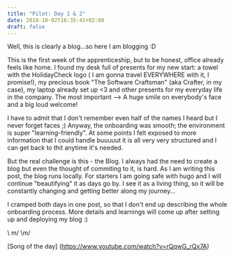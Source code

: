 ```yaml
---
title: "Pilot: Day 1 & 2"
date: 2018-10-02T16:35:41+02:00
draft: false
---
```



Well, this is clearly a blog...so here I am blogging :D

This is the first week of the apprenticeship, but to be honest, office already feels like home. I found my desk full of presents for my new start: a towel with the HolidayCheck logo ( I am gonna travel EVERYWHERE with it, I promise!), my precious book "The Software Craftsman" (aka Crafter, in my case), my laptop already set up <3 and other presents for my everyday life in the company. The most important --> A huge smile on everybody's face and a big loud welcome!

I have to admit that I don't remember even half of the names I heard but I never forget faces ;)
Anyway, the onboarding was smooth; the environment is super "learning-friendly". At some points I felt exposed to more information that I could handle buuuuut it is all very very structured and I can get back to thit anytime it's needed.

But the real challenge is this - the Blog. I always had the need to create a blog but even the thought of commiting to it, is hard. As I am writing this post, the blog runs locally. For starters I am going safe with hugo and I will continue "beautifying" it as days go by. I see it as a living thing, so it will be constantly changing and getting better along my journey...

I cramped both days in one post, so that I don't end up describing the whole onboarding process.
More details and learnings will come up after setting up and deploying my blog :)


\ m/ \m/


[Song of the day] (https://www.youtube.com/watch?v=rQqwG_rQx7A)

